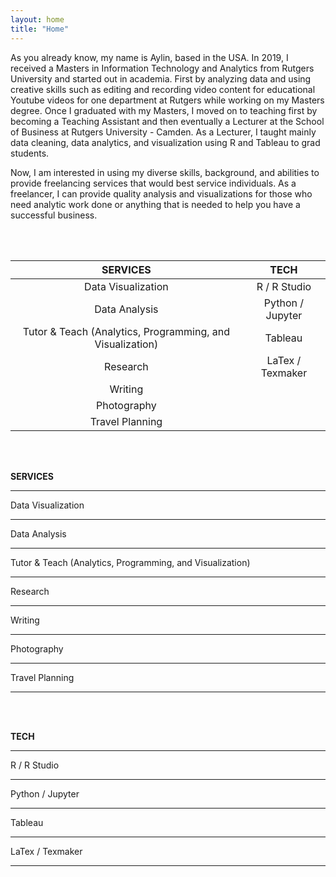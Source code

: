 ```yaml
---
layout: home
title: "Home"
---
```


As you already know, my name is Aylin, based in the USA. In 2019, I received a Masters in Information Technology and Analytics from Rutgers University and started out in academia. First by analyzing data and using creative skills such as editing and recording video content for educational Youtube videos for one department at Rutgers while working on my Masters degree. Once I graduated with my Masters, I moved on to teaching first by becoming a Teaching Assistant and then eventually a Lecturer at the School of Business at Rutgers University - Camden. As a Lecturer, I taught mainly data cleaning, data analytics, and visualization using R and Tableau to grad students.  

Now, I am interested in using my diverse skills, background, and abilities to provide freelancing services that would best service individuals. As a freelancer, I can provide quality analysis and visualizations for those who need analytic work done or anything that is needed to help you have a successful business. 

<br>
<br>


 SERVICES                                                   | TECH         
:----------------------------------------------------------:|:-----------------:
  Data Visualization                                        |  R / R Studio     
  Data Analysis                                             | Python / Jupyter  
  Tutor & Teach (Analytics, Programming, and Visualization) |  Tableau          
  Research                                                  | LaTex / Texmaker  
  Writing                                                   |                   
  Photography                                               |                   
 Travel Planning                                            |        
 
<br>
<br>

**SERVICES**                                                            

---
Data Visualization

--- 
Data Analysis

--- 
Tutor & Teach (Analytics, Programming, and Visualization)

--- 
Research

--- 
Writing

--- 
Photography

--- 
Travel Planning

--- 

<br>
<br>

**TECH**                                                            

---
R / R Studio

--- 
Python / Jupyter

--- 
Tableau

--- 
LaTex / Texmaker

--- 


